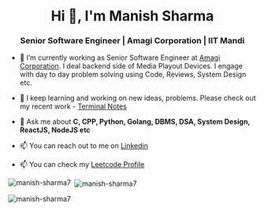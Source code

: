 <h1 align="center">Hi 👋, I'm Manish Sharma</h1>
<h3 align="center">Senior Software Engineer | Amagi Corporation | IIT Mandi </h3>


- 🔭 I’m currently working as Senior Software Engineer at [Amagi Corporation](https://www.amagi.com/). I deal backend side of Media Playout Devices. I engage with day to day problem solving using Code, Reviews, System Design etc.
- 🌱 I keep learning and working on new ideas, problems. Please check out my recent work - [Terminal Notes](https://github.com/manish-sharma7/term-notes)

- 💬 Ask me about **C, CPP, Python, Golang, DBMS, DSA, System Design, ReactJS, NodeJS etc**

- 📫 You can reach out to me on [Linkedin](https://www.linkedin.com/in/manish-sharma7/)
  
- 📫 You can check my [Leetcode Profile](https://leetcode.com/u/ManishKSharma/)


<p><img align="left" src="https://github-readme-stats.vercel.app/api/top-langs?username=manish-sharma7&show_icons=true&locale=en&layout=compact&theme=tokyonight" alt="manish-sharma7" /></p>

<p>&nbsp;<img align="center" src="https://github-readme-stats.vercel.app/api?username=manish-sharma7&show_icons=true&locale=en&theme=tokyonight" alt="manish-sharma7" /></p>

<p><img align="center" src="https://github-readme-streak-stats.herokuapp.com/?user=manish-sharma7&theme=tokyonight" alt="manish-sharma7" /></p>
